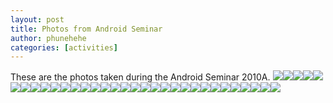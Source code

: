 ```yaml
---
layout: post
title: Photos from Android Seminar
author: phunehehe
categories: [activities]
---
```


These are the photos taken during the Android Seminar 2010A.
[![](http://img691.imageshack.us/img691/1327/img0855i.th.jpg)](http://img691.imageshack.us/i/img0855i.jpg/)[![](http://img822.imageshack.us/img822/7016/img0854n.th.jpg)](http://img822.imageshack.us/i/img0854n.jpg/)[![](http://img822.imageshack.us/img822/8653/img0853t.th.jpg)](http://img822.imageshack.us/i/img0853t.jpg/)[![](http://img822.imageshack.us/img822/149/img0852i.th.jpg)](http://img822.imageshack.us/i/img0852i.jpg/)[![](http://img822.imageshack.us/img822/6898/img0851e.th.jpg)](http://img822.imageshack.us/i/img0851e.jpg/)[![](http://img706.imageshack.us/img706/8248/img0850a.th.jpg)](http://img706.imageshack.us/i/img0850a.jpg/)[![](http://img683.imageshack.us/img683/1706/img0849zn.th.jpg)](http://img683.imageshack.us/i/img0849zn.jpg/)[![](http://img683.imageshack.us/img683/1144/img0836c.th.jpg)](http://img683.imageshack.us/i/img0836c.jpg/)[![](http://img28.imageshack.us/img28/4183/img0841w.th.jpg)](http://img28.imageshack.us/i/img0841w.jpg/)[![](http://img822.imageshack.us/img822/5029/img0842hh.th.jpg)](http://img822.imageshack.us/i/img0842hh.jpg/)[![](http://img691.imageshack.us/img691/613/img0843yh.th.jpg)](http://img691.imageshack.us/i/img0843yh.jpg/)[![](http://img691.imageshack.us/img691/8665/img0844lw.th.jpg)](http://img691.imageshack.us/i/img0844lw.jpg/)[![](http://img822.imageshack.us/img822/3379/img0845g.th.jpg)](http://img822.imageshack.us/i/img0845g.jpg/)[![](http://img683.imageshack.us/img683/7198/img0848cm.th.jpg)](http://img683.imageshack.us/i/img0848cm.jpg/)[![](http://img28.imageshack.us/img28/772/img0835l.th.jpg)](http://img28.imageshack.us/i/img0835l.jpg/)[![](http://img683.imageshack.us/img683/8915/img0834en.th.jpg)](http://img683.imageshack.us/i/img0834en.jpg/)[![](http://img819.imageshack.us/img819/4218/img0832n.th.jpg)](http://img819.imageshack.us/i/img0832n.jpg/)[![](http://img706.imageshack.us/img706/5658/img0833v.th.jpg)](http://img706.imageshack.us/i/img0833v.jpg/)[![](http://img641.imageshack.us/img641/8590/img0831ya.th.jpg)](http://img641.imageshack.us/i/img0831ya.jpg/)[![](http://img822.imageshack.us/img822/5491/img0830f.th.jpg)](http://img822.imageshack.us/i/img0830f.jpg/)[![](http://img691.imageshack.us/img691/1893/img0829k.th.jpg)](http://img691.imageshack.us/i/img0829k.jpg/)[![](http://img822.imageshack.us/img822/9643/img0828n.th.jpg)](http://img822.imageshack.us/i/img0828n.jpg/)[![](http://img691.imageshack.us/img691/2305/img0827g.th.jpg)](http://img691.imageshack.us/i/img0827g.jpg/)[![](http://img710.imageshack.us/img710/7080/img0826v.th.jpg)](http://img710.imageshack.us/i/img0826v.jpg/)[![](http://img28.imageshack.us/img28/2144/img0824fa.th.jpg)](http://img28.imageshack.us/i/img0824fa.jpg/)[![](http://img710.imageshack.us/img710/5120/img0823t.th.jpg)](http://img710.imageshack.us/i/img0823t.jpg/)[![](http://img706.imageshack.us/img706/5782/img0822q.th.jpg)](http://img706.imageshack.us/i/img0822q.jpg/)[![](http://img641.imageshack.us/img641/4196/img0821c.th.jpg)](http://img641.imageshack.us/i/img0821c.jpg/)[![](http://img641.imageshack.us/img641/1628/img0814q.th.jpg)](http://img641.imageshack.us/i/img0814q.jpg/)[![](http://img822.imageshack.us/img822/3052/img0815c.th.jpg)](http://img822.imageshack.us/i/img0815c.jpg/)[![](http://img706.imageshack.us/img706/2881/img0816n.th.jpg)](http://img706.imageshack.us/i/img0816n.jpg/)[![](http://img28.imageshack.us/img28/6238/img0819v.th.jpg)](http://img28.imageshack.us/i/img0819v.jpg/)

